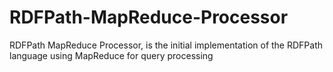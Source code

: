 # RDFPath-MapReduce-Processor
RDFPath MapReduce Processor, is the initial implementation of the RDFPath language using MapReduce for query processing
